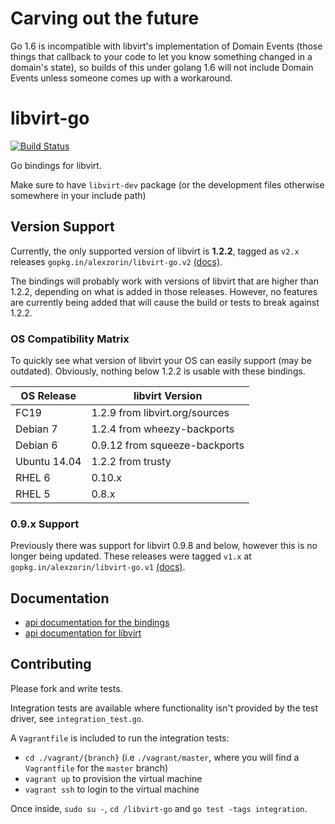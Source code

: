 # Carving out the future

Go 1.6 is incompatible with libvirt's implementation of Domain Events (those things that callback to your code to let you know something changed in a domain's state), so builds of this under golang 1.6 will not include Domain Events unless someone comes up with a workaround.

# libvirt-go

[![Build Status](http://ci.serversaurus.com/github.com/alexzorin/libvirt-go/status.svg?branch=master)](http://ci.serversaurus.com/github.com/alexzorin/libvirt-go)

Go bindings for libvirt.

Make sure to have `libvirt-dev` package (or the development files otherwise somewhere in your include path)

## Version Support
Currently, the only supported version of libvirt is **1.2.2**, tagged as `v2.x` releases `gopkg.in/alexzorin/libvirt-go.v2` [(docs)](http://gopkg.in/alexzorin/libvirt-go.v2).

The bindings will probably work with versions of libvirt that are higher than 1.2.2, depending on what is added in those releases. However, no features are currently being added that will cause the build or tests to break against 1.2.2.

### OS Compatibility Matrix

To quickly see what version of libvirt your OS can easily support (may be outdated). Obviously, nothing below 1.2.2 is usable with these bindings.

| OS Release   | libvirt Version                |
| ------------ | ------------------------------ |
| FC19         | 1.2.9 from libvirt.org/sources |
| Debian 7     | 1.2.4 from wheezy-backports    |
| Debian 6     | 0.9.12 from squeeze-backports  |
| Ubuntu 14.04 | 1.2.2 from trusty              |
| RHEL 6       | 0.10.x                         |
| RHEL 5       | 0.8.x                          |


### 0.9.x Support

Previously there was support for libvirt 0.9.8 and below, however this is no longer being updated. These releases were tagged `v1.x` at `gopkg.in/alexzorin/libvirt-go.v1` [(docs)](http://gopkg.in/alexzorin/libvirt-go.v1).

## Documentation

* [api documentation for the bindings](http://godoc.org/github.com/alexzorin/libvirt-go)
* [api documentation for libvirt](http://libvirt.org/html/libvirt-libvirt.html)

## Contributing

Please fork and write tests.

Integration tests are available where functionality isn't provided by the test driver, see `integration_test.go`.

A `Vagrantfile` is included to run the integration tests:

* `cd ./vagrant/{branch}` (i.e `./vagrant/master`, where you will find a `Vagrantfile` for the `master` branch)
* `vagrant up` to provision the virtual machine
* `vagrant ssh` to login to the virtual machine

Once inside, `sudo su -`, `cd /libvirt-go` and `go test -tags integration`.
